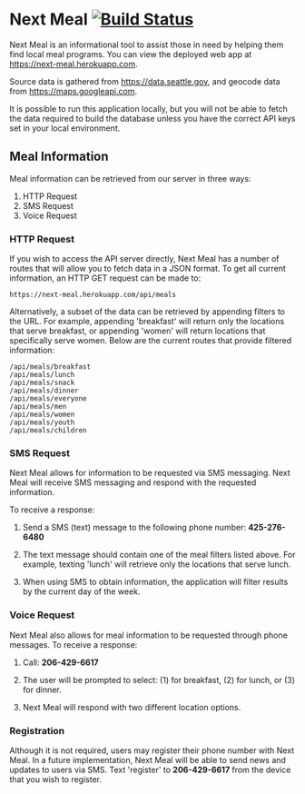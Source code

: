 # Next Meal [![Build Status](https://travis-ci.org/Next-Meal/next-meal.svg?branch=master)](https://travis-ci.org/Next-Meal/next-meal)

Next Meal is an informational tool to assist those in need by helping them find local meal programs. You can view the deployed web app at <https://next-meal.herokuapp.com>.

Source data is gathered from <https://data.seattle.gov>, and geocode data from <https://maps.googleapi.com>.

It is possible to run this application locally, but you will not be able to fetch the data required to build the database unless you have the correct API keys set in your local environment.

## Meal Information

Meal information can be retrieved from our server in three ways:
  1. HTTP Request
  2. SMS Request
  3. Voice Request

### HTTP Request

If you wish to access the API server directly, Next Meal has a number of routes that will allow you to fetch data in a JSON format. To get all current information, an HTTP GET request can be made to:

```
https://next-meal.herokuapp.com/api/meals
```

Alternatively, a subset of the data can be retrieved by appending filters to the URL. For example, appending 'breakfast' will return only the locations that serve breakfast, or appending 'women' will return locations that specifically serve women. Below are the current routes that provide filtered information:

```
/api/meals/breakfast
/api/meals/lunch
/api/meals/snack
/api/meals/dinner
/api/meals/everyone
/api/meals/men
/api/meals/women
/api/meals/youth
/api/meals/children
```

### SMS Request

Next Meal allows for information to be requested via SMS messaging. Next Meal will receive SMS messaging and respond with the requested information.

To receive a response:

  1. Send a SMS (text) message to the following phone number:
        **425-276-6480**

  2. The text message should contain one of the meal filters listed above. For example, texting 'lunch' will retrieve only the locations that serve lunch.

  3. When using SMS to obtain information, the application will filter results by the current day of the week.

### Voice Request

Next Meal also allows for meal information to be requested through phone messages. To receive a response:

  1. Call: **206-429-6617**

  2. The user will be prompted to select: (1) for breakfast, (2) for lunch, or (3) for dinner.

  3. Next Meal will respond with two different location options.

### Registration

Although it is not required, users may register their phone number with Next Meal. In a future implementation, Next Meal will be able to send news and updates to users via SMS. Text 'register' to **206-429-6617** from the device that you wish to register.
